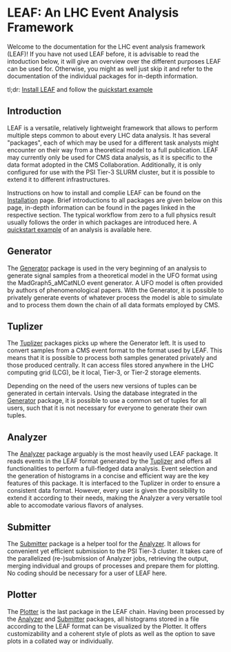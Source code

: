 # LEAF: An LHC Event Analysis Framework
Welcome to the documentation for the LHC event analysis framework (LEAF)! If you have not used LEAF before, it is advisable to read the intoduction below, it will give an overview over the different purposes LEAF can be used for. Otherwise, you might as well just skip it and refer to the documentation of the individual packages for in-depth information.

tl;dr: [Install LEAF](installation.md) and follow the [quickstart example](quickstart.md)

## Introduction
LEAF is a versatile, relatively lightweight framework that allows to perform multiple steps common to about every LHC data analysis. It has several "packages", each of which may be used for a different task analysts might encounter on their way from a theoretical model to a full publication. LEAF may currently only be used for CMS data analysis, as it is specific to the data format adopted in the CMS Collaboration. Additionally, it is only configured for use with the PSI Tier-3 SLURM cluster, but it is possible to extend it to different infrastructures.

Instructions on how to install and complie LEAF can be found on the [Installation](installation.md) page. Brief introductions to all packages are given below on this page, in-depth information can be found in the pages linked in the respective section. The typical workflow from zero to a full physics result usually follows the order in which packages are introduced here. A [quickstart example](quickstart.md) of an analysis is available here.

## Generator
The [Generator](packages/generator.md) package is used in the very beginning of an analysis to generate signal samples from a theoretical model in the UFO format using the MadGraph5_aMCatNLO event generator. A UFO model is often provided by authors of phenomenological papers. With the Generator, it is possible to privately generate events of whatever process the model is able to simulate and to process them down the chain of all data formats employed by CMS.

## Tuplizer
The [Tuplizer](packages/tuplizer.md) packages picks up where the Generator left. It is used to convert samples from a CMS event format to the format used by LEAF. This means that it is possible to process both samples generated privately and those produced centrally. It can access files stored anywhere in the LHC computing grid (LCG), be it local, Tier-3, or Tier-2 storage elements.

Depending on the need of the users new versions of tuples can be generated in certain intervals. Using the database integrated in the [Generator](packages/generator.md) package, it is possible to use a common set of tuples for all users, such that it is not necessary for everyone to generate their own tuples.

## Analyzer
The [Analyzer](packages/analyzer.md) package arguably is the most heavily used LEAF package. It reads events in the LEAF format generated by the [Tuplizer](packages/tuplizer.md) and offers all functionalities to perform a full-fledged data analysis. Event selection and the generation of histograms in a concise and efficient way are the key features of this package. It is interfaced to the Tuplizer in order to ensure a consistent data format. However, every user is given the possibility to extend it according to their needs, making the Analyzer a very versatile tool able to accomodate various flavors of analyses.

## Submitter
The [Submitter](packages/submitter.md) package is a helper tool for the [Analyzer](packages/analyzer.md). It allows for convenient yet efficient submission to the PSI Tier-3 cluster. It takes care of the parallelized (re-)submission of Analyzer jobs, retrieving the output, merging individual and groups of processes and prepare them for plotting. No coding should be necessary for a user of LEAF here.

## Plotter
The [Plotter](packages/plotter.md) is the last package in the LEAF chain. Having been processed by the [Analyzer](packages/analyzer.md) and [Submitter](packages/submitter.md) packages, all histograms stored in a file according to the LEAF format can be visualized by the Plotter. It offers customizability and a coherent style of plots as well as the option to save plots in a collated way or individually.
